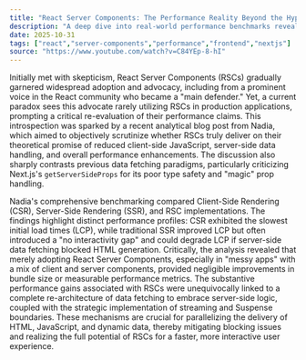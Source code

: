 ```yaml
---
title: "React Server Components: The Performance Reality Beyond the Hype"
description: "A deep dive into real-world performance benchmarks reveals that React Server Components, while promising, require a fundamental re-architecture of data fetching with streaming and Suspense to deliver tangible performance improvements."
date: 2025-10-31
tags: ["react","server-components","performance","frontend","nextjs"]
source: "https://www.youtube.com/watch?v=C84YEp-8-hI"
---
```

Initially met with skepticism, React Server Components (RSCs) gradually garnered widespread adoption and advocacy, including from a prominent voice in the React community who became a "main defender." Yet, a current paradox sees this advocate rarely utilizing RSCs in production applications, prompting a critical re-evaluation of their performance claims. This introspection was sparked by a recent analytical blog post from Nadia, which aimed to objectively scrutinize whether RSCs truly deliver on their theoretical promise of reduced client-side JavaScript, server-side data handling, and overall performance enhancements. The discussion also sharply contrasts previous data fetching paradigms, particularly criticizing Next.js's `getServerSideProps` for its poor type safety and "magic" prop handling.

Nadia's comprehensive benchmarking compared Client-Side Rendering (CSR), Server-Side Rendering (SSR), and RSC implementations. The findings highlight distinct performance profiles: CSR exhibited the slowest initial load times (LCP), while traditional SSR improved LCP but often introduced a "no interactivity gap" and could degrade LCP if server-side data fetching blocked HTML generation. Critically, the analysis revealed that merely adopting React Server Components, especially in "messy apps" with a mix of client and server components, provided negligible improvements in bundle size or measurable performance metrics. The substantive performance gains associated with RSCs were unequivocally linked to a complete re-architecture of data fetching to embrace server-side logic, coupled with the strategic implementation of streaming and Suspense boundaries. These mechanisms are crucial for parallelizing the delivery of HTML, JavaScript, and dynamic data, thereby mitigating blocking issues and realizing the full potential of RSCs for a faster, more interactive user experience.